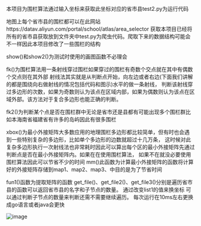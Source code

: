 
本项目为围栏算法通过输入坐标来获取此坐标对应的省市县test2.py为运行代码

地图上每个省市县的围栏都可以在此网站https://datav.aliyun.com/portal/school/atlas/area_selector
获取本项目已经将所有的省市县获取放到文件夹中test.py为爬虫代码。爬取下来的数据结构可能会不一样因此本项目修改了一些围栏的结构

show()和show2()为测试时使用的画图函数不必理会

fk()为围栏算法用一条射线穿过围栏如果穿过的围栏有奇数个交点就在其中有偶数个交点则在其外部
射线法其实就是从判断点开始，向左边或者右边(下面我们讲解的都是围绕向右做射线的情况包括代码和图示)水平的做一条射线，
判断该射线穿过多边形的次数，如果为奇数则认为该点在区域内部，如果为偶数则认为该点在区域外部。该方法对于复合多边形也能正确的判断。

fk2()为判断某个点是否在围栏群中无论是省市还是县都有可能出现多个围栏群比如本海南省福建省有许多的岛屿因此有很多围栏

xbox()为最小外接矩阵大多数应用的地理围栏多边形都比较简单，但有时也会遇到一些特别复杂的多边形，比如单个多边形的边数就超过十几万条，
这时候对此复杂多边形执行一次射线法也非常耗时因此可以算出每个区的最小外接矩阵先通过判断点是否在最小外接矩阵内。如果在在使用围栏算法，
如果不在就没必要使用围栏算法因此可以节省不少的时间
mm()此函数为计算最小外接矩阵的函数将计算好的外接矩阵存储到map1、map2、map3、中目的是为了节省时间

fun1()函数为提取矩阵的函数
get_file()、get_file2()、get_file3()分别是遍历省市县的函数可以返回省市县的名字和子节点的数量。
通过改变list1的值来换坐标
可以通过判断子节点的数量来判断还需不需要继续遍历。
每次运行在10ms左右更换成go语言或者java会更快

![image](https://github.com/Dreamchuang/dc_map/assets/157662406/c6379022-1135-47ba-accf-20e73ec3aa38)


